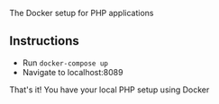 The Docker setup for PHP applications

## Instructions
* Run `docker-compose up`
* Navigate to localhost:8089

That's it! You have your local PHP setup using Docker

